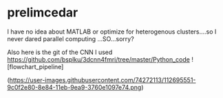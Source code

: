 # prelimcedar


I have no idea about MATLAB or optimize for heterogenous clusters....so I never dared parallel computing ...SO...sorry? 

Also here is the git of the CNN I used https://github.com/bsplku/3dcnn4fmri/tree/master/Python_code ![flowchart_pipeline]


(https://user-images.githubusercontent.com/74272113/112695551-9c0f2e80-8e84-11eb-9ea9-3760e1097e74.png)

